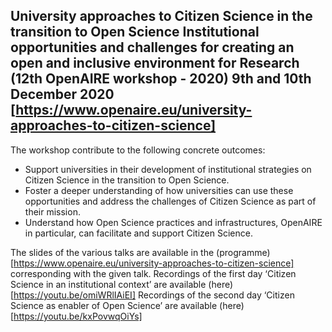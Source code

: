 ## University approaches to Citizen Science in the transition to Open Science Institutional opportunities and challenges for creating an open and inclusive environment for Research (12th OpenAIRE workshop - 2020) 9th and 10th December 2020 [https://www.openaire.eu/university-approaches-to-citizen-science]

The workshop contribute to the following concrete outcomes:
+ Support universities in their development of institutional strategies on Citizen Science in the transition to Open Science.
+ Foster a deeper understanding of how universities can use these opportunities and address the challenges of Citizen Science as part of their mission.
+ Understand how Open Science practices and infrastructures, OpenAIRE in particular, can facilitate and support Citizen Science.

The slides of the various talks are available in the (programme)[https://www.openaire.eu/university-approaches-to-citizen-science] corresponding with the given talk.
Recordings of the first day ‘Citizen Science in an institutional context’ are available (here)[https://youtu.be/omiWRlIAiEI]
Recordings of the second day ‘Citizen Science as enabler of Open Science’ are available (here)[https://youtu.be/kxPovwqOiYs]

